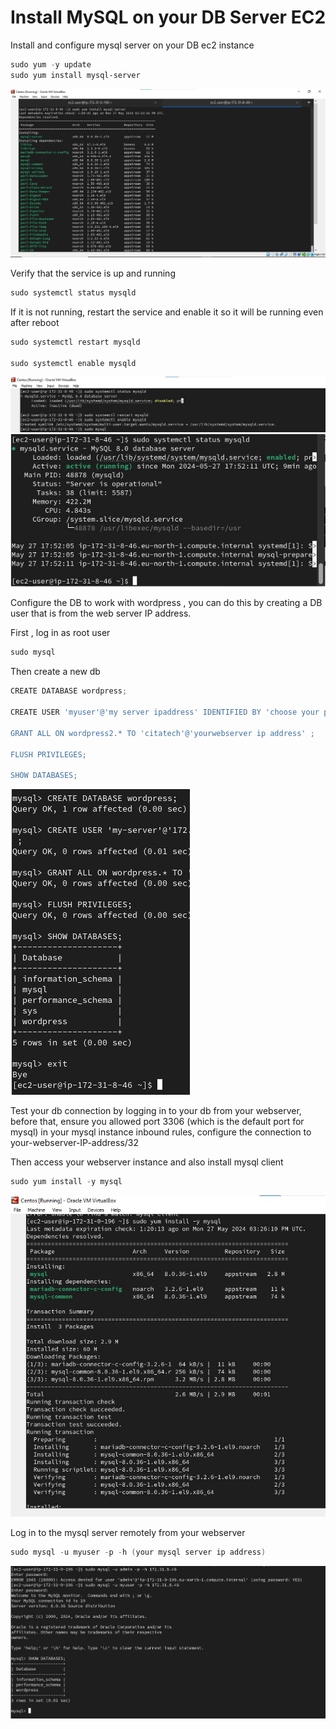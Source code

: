 # Install MySQL on your DB Server EC2

Install and configure mysql server on your DB ec2 instance

```powershell
sudo yum -y update
sudo yum install mysql-server
```

![image](image/db%20mysql%20server.jpg)

Verify that the service is up and running

```powershell
sudo systemctl status mysqld
```

If it is not running, restart the service and enable it so it will be running even after reboot

```powershell
sudo systemctl restart mysqld

sudo systemctl enable mysqld
```

![image](image/db%20systemctl.jpg)
![image](image/mysql%20db%20running.jpg)

Configure the DB to work with wordpress , you can do this by creating a DB user that is from the web server IP address.

First , log in as root user

```powershell
sudo mysql
```

Then create a new db

```powershell
CREATE DATABASE wordpress;

CREATE USER 'myuser'@'my server ipaddress' IDENTIFIED BY 'choose your password' ;

GRANT ALL ON wordpress2.* TO 'citatech'@'yourwebserver ip address' ;

FLUSH PRIVILEGES;

SHOW DATABASES;
```

![image](image/database-done.jpg)

Test your db connection by logging in to your db from your webserver, before that, ensure you allowed port 3306 (which is the default port for mysql) in your mysql instance inbound rules, configure the connection to your-webserver-IP-address/32

Then access your webserver instance and also install mysql client

```powershell
sudo yum install -y mysql
```

![image](image/server%20mysql.jpg)

Log in to the mysql server remotely from your webserver

```powershell
sudo mysql -u myuser -p -h (your mysql server ip address)
```

![image](image/server%20db%20connection%20success.jpg)
